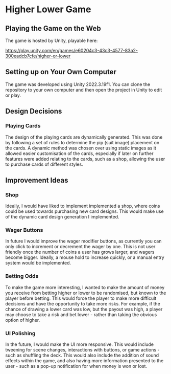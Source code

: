 # Higher Lower Game
## Playing the Game on the Web
The game is hosted by Unity, playable here:

https://play.unity.com/en/games/e60204c3-43c3-4577-83a2-300eadcb7cfe/higher-or-lower

## Setting up on Your Own Computer
The game was developed using Unity 2022.3.19f1. You can clone the repository to your own computer and then open the project in Unity to edit or play.

## Design Decisions
### Playing Cards
The design of the playing cards are dynamically generated. This was done by following a set of rules to determine the pip (suit image) placement on the cards. A dynamic method was chosen over using static images as it allowed easier customisation of the cards, especially if later on further features were added relating to the cards, such as a shop, allowing the user to purchase cards of different styles.


## Improvement Ideas
### Shop
Ideally, I would have liked to implement implemented a shop, where coins could be used towards purchasing new card designs. This would make use of the dynamic card design generation I implemented.

### Wager Buttons
In future I would improve the wager modifier buttons, as currently you can only click to increment or decrement the wager by one. This is not user friendly once the number of coins a user has grows larger, and wagers become bigger. Ideally, a mouse hold to increase quickly, or a manual entry system would be implemented.

### Betting Odds
To make the game more interesting, I wanted to make the amount of money you receive from betting higher or lower to be randomised, but known to the player before betting. This would force the player to make more difficult decisions and have the opportunity to take more risks. For example, if the chance of drawing a lower card was low, but the payout was high, a player may choose to take a risk and bet lower - rather than taking the obvious option of higher.

### UI Polishing
In the future, I would make the UI more responsive. This would include tweening for scene changes, interactions with buttons, or game actions - such as shuffling the deck. This would also include the addition of sound effects within the game, and also having more information presented to the user - such as a pop-up notification for when money is won or lost.
